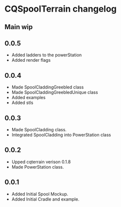 # CQSpoolTerrain changelog

## Main wip
## 0.0.5
* Added ladders to the powerStation
* Added render flags

## 0.0.4
* Made SpoolCladdingGreebled class
* Made SpoolCladdingGreebledUnique class
* Added examples
* Added stls

## 0.0.3
* Made SpoolCladding class.
* Integrated SpoolCladding into PowerStation class

## 0.0.2
* Upped cqterrain verison 0.1.8
* Made PowerStation class.

## 0.0.1
* Added Initial Spool Mockup.
* Added Initial Cradle and example.
